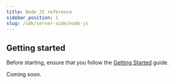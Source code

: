 ```yaml
---
title: Node JS reference
sidebar_position: 1
slug: /sdk/server-side/node-js
---
```


## Getting started

Before starting, ensure that you follow the [Getting Started](/getting-started) guide.

Coming soon.
